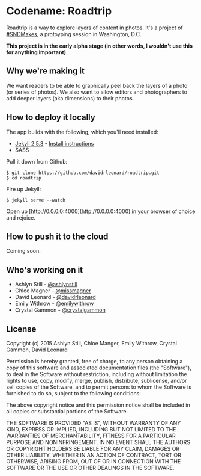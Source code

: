 Codename: Roadtrip
===============

Roadtrip is a way to explore layers of content in photos. It's a project of [#SNDMakes](http://www.snd.org/2015/02/sndmakes-at-snddc-how-might-we-better-tell-picture-stories/), a protoyping session in Washington, D.C.

**This project is in the early alpha stage (in other words, I wouldn't use this for anything important).**

## Why we're making it

We want readers to be able to graphically peel back the layers of a photo (or series of photos). We also want to allow editors and photographers to add deeper layers (aka dimensions) to their photos.

## How to deploy it locally

The app builds with the following, which you'll need installed:
* [Jekyll 2.5.3](http://jekyllrb.com/) - [Install instructions](https://github.com/codeforamerica/howto/blob/master/Jekyll.md)
* SASS

Pull it down from Github:
```
$ git clone https://github.com/davidrleonard/roadtrip.git
$ cd roadtrip
```

Fire up Jekyll:
```
$ jekyll serve --watch
```

Open up [http://0.0.0.0:4000](http://0.0.0.0:4000) in your browser of choice and rejoice.

## How to push it to the cloud

Coming soon.

## Who's working on it

* Ashlyn Still - [@ashlynstill](http://github.com/ashlynstill)
* Chloe Magner - [@missmagner](http://github.com/missmagner)
* David Leonard - [@davidrleonard](http://github.com/davidrleonard)
* Emily Withrow - [@emilywithrow](http://github.com/emilywithrow)
* Crystal Gammon - [@crystalgammon](http://github.com/crystalgammon)

## License

Copyright (c) 2015 Ashlyn Still, Chloe Manger, Emily Withrow, Crystal Gammon, David Leonard

Permission is hereby granted, free of charge, to any person obtaining a copy
of this software and associated documentation files (the "Software"), to deal
in the Software without restriction, including without limitation the rights
to use, copy, modify, merge, publish, distribute, sublicense, and/or sell
copies of the Software, and to permit persons to whom the Software is
furnished to do so, subject to the following conditions:

The above copyright notice and this permission notice shall be included in
all copies or substantial portions of the Software.

THE SOFTWARE IS PROVIDED "AS IS", WITHOUT WARRANTY OF ANY KIND, EXPRESS OR
IMPLIED, INCLUDING BUT NOT LIMITED TO THE WARRANTIES OF MERCHANTABILITY,
FITNESS FOR A PARTICULAR PURPOSE AND NONINFRINGEMENT. IN NO EVENT SHALL THE
AUTHORS OR COPYRIGHT HOLDERS BE LIABLE FOR ANY CLAIM, DAMAGES OR OTHER
LIABILITY, WHETHER IN AN ACTION OF CONTRACT, TORT OR OTHERWISE, ARISING FROM,
OUT OF OR IN CONNECTION WITH THE SOFTWARE OR THE USE OR OTHER DEALINGS IN
THE SOFTWARE.